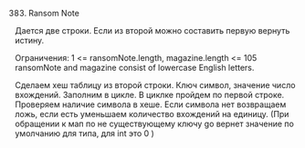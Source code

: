 383. Ransom Note

Дается две строки. Если из второй можно составить первую вернуть истину.

Ограничения:
1 <= ransomNote.length, magazine.length <= 105
ransomNote and magazine consist of lowercase English letters.

Сделаем хеш таблицу из второй строки. Ключ символ, значение число вхождений. Заполним в цикле. В циклке пройдем по первой строке. Проверяем наличие символа в хеше. Если символа нет возвращаем ложь, если есть уменьшаем количество вхождений на единицу. 
(При обращении к мап по не существующему ключу go вернет значение по умолчанию для типа, для int это 0 )